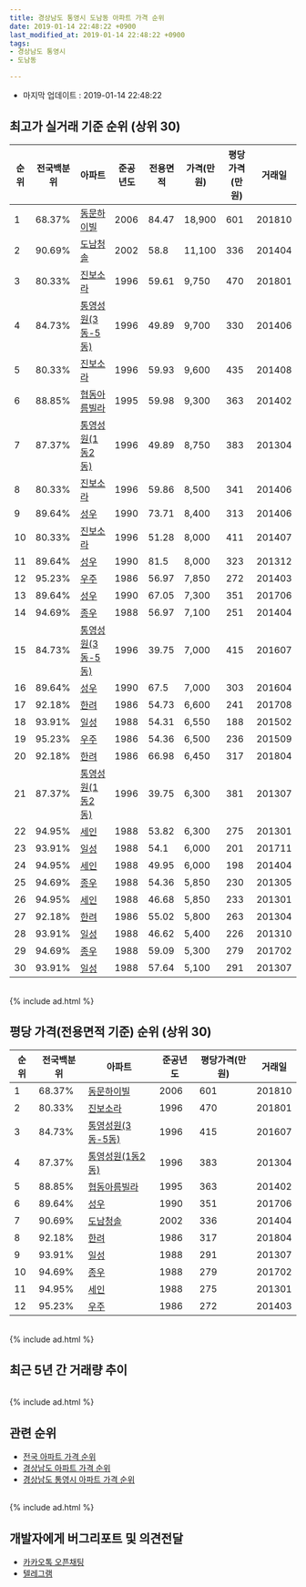 ```yaml
---
title: 경상남도 통영시 도남동 아파트 가격 순위
date: 2019-01-14 22:48:22 +0900
last_modified_at: 2019-01-14 22:48:22 +0900
tags:
- 경상남도 통영시
- 도남동

---
```


* 마지막 업데이트 : 2019-01-14 22:48:22

## 최고가 실거래 기준 순위 (상위 30)


|순위|전국백분위|아파트|준공년도|전용면적|가격(만원)|평당가격(만원)|거래일|
|---|---|---|---|---|---|---|---|
|1|68.37%|[동문하이빌](https://search.naver.com/search.naver?query=%EA%B2%BD%EC%83%81%EB%82%A8%EB%8F%84+%ED%86%B5%EC%98%81%EC%8B%9C+%EB%8F%84%EB%82%A8%EB%8F%99+%EB%8F%99%EB%AC%B8%ED%95%98%EC%9D%B4%EB%B9%8C)|2006|84.47|18,900|601|201810|
|2|90.69%|[도남청솔](https://search.naver.com/search.naver?query=%EA%B2%BD%EC%83%81%EB%82%A8%EB%8F%84+%ED%86%B5%EC%98%81%EC%8B%9C+%EB%8F%84%EB%82%A8%EB%8F%99+%EB%8F%84%EB%82%A8%EC%B2%AD%EC%86%94)|2002|58.8|11,100|336|201404|
|3|80.33%|[진보소라](https://search.naver.com/search.naver?query=%EA%B2%BD%EC%83%81%EB%82%A8%EB%8F%84+%ED%86%B5%EC%98%81%EC%8B%9C+%EB%8F%84%EB%82%A8%EB%8F%99+%EC%A7%84%EB%B3%B4%EC%86%8C%EB%9D%BC)|1996|59.61|9,750|470|201801|
|4|84.73%|[통영성원(3동-5동)](https://search.naver.com/search.naver?query=%EA%B2%BD%EC%83%81%EB%82%A8%EB%8F%84+%ED%86%B5%EC%98%81%EC%8B%9C+%EB%8F%84%EB%82%A8%EB%8F%99+%ED%86%B5%EC%98%81%EC%84%B1%EC%9B%90%283%EB%8F%99-5%EB%8F%99%29)|1996|49.89|9,700|330|201406|
|5|80.33%|[진보소라](https://search.naver.com/search.naver?query=%EA%B2%BD%EC%83%81%EB%82%A8%EB%8F%84+%ED%86%B5%EC%98%81%EC%8B%9C+%EB%8F%84%EB%82%A8%EB%8F%99+%EC%A7%84%EB%B3%B4%EC%86%8C%EB%9D%BC)|1996|59.93|9,600|435|201408|
|6|88.85%|[협동아름빌라](https://search.naver.com/search.naver?query=%EA%B2%BD%EC%83%81%EB%82%A8%EB%8F%84+%ED%86%B5%EC%98%81%EC%8B%9C+%EB%8F%84%EB%82%A8%EB%8F%99+%ED%98%91%EB%8F%99%EC%95%84%EB%A6%84%EB%B9%8C%EB%9D%BC)|1995|59.98|9,300|363|201402|
|7|87.37%|[통영성원(1동2동)](https://search.naver.com/search.naver?query=%EA%B2%BD%EC%83%81%EB%82%A8%EB%8F%84+%ED%86%B5%EC%98%81%EC%8B%9C+%EB%8F%84%EB%82%A8%EB%8F%99+%ED%86%B5%EC%98%81%EC%84%B1%EC%9B%90%281%EB%8F%992%EB%8F%99%29)|1996|49.89|8,750|383|201304|
|8|80.33%|[진보소라](https://search.naver.com/search.naver?query=%EA%B2%BD%EC%83%81%EB%82%A8%EB%8F%84+%ED%86%B5%EC%98%81%EC%8B%9C+%EB%8F%84%EB%82%A8%EB%8F%99+%EC%A7%84%EB%B3%B4%EC%86%8C%EB%9D%BC)|1996|59.86|8,500|341|201406|
|9|89.64%|[성우](https://search.naver.com/search.naver?query=%EA%B2%BD%EC%83%81%EB%82%A8%EB%8F%84+%ED%86%B5%EC%98%81%EC%8B%9C+%EB%8F%84%EB%82%A8%EB%8F%99+%EC%84%B1%EC%9A%B0)|1990|73.71|8,400|313|201406|
|10|80.33%|[진보소라](https://search.naver.com/search.naver?query=%EA%B2%BD%EC%83%81%EB%82%A8%EB%8F%84+%ED%86%B5%EC%98%81%EC%8B%9C+%EB%8F%84%EB%82%A8%EB%8F%99+%EC%A7%84%EB%B3%B4%EC%86%8C%EB%9D%BC)|1996|51.28|8,000|411|201407|
|11|89.64%|[성우](https://search.naver.com/search.naver?query=%EA%B2%BD%EC%83%81%EB%82%A8%EB%8F%84+%ED%86%B5%EC%98%81%EC%8B%9C+%EB%8F%84%EB%82%A8%EB%8F%99+%EC%84%B1%EC%9A%B0)|1990|81.5|8,000|323|201312|
|12|95.23%|[우주](https://search.naver.com/search.naver?query=%EA%B2%BD%EC%83%81%EB%82%A8%EB%8F%84+%ED%86%B5%EC%98%81%EC%8B%9C+%EB%8F%84%EB%82%A8%EB%8F%99+%EC%9A%B0%EC%A3%BC)|1986|56.97|7,850|272|201403|
|13|89.64%|[성우](https://search.naver.com/search.naver?query=%EA%B2%BD%EC%83%81%EB%82%A8%EB%8F%84+%ED%86%B5%EC%98%81%EC%8B%9C+%EB%8F%84%EB%82%A8%EB%8F%99+%EC%84%B1%EC%9A%B0)|1990|67.05|7,300|351|201706|
|14|94.69%|[종우](https://search.naver.com/search.naver?query=%EA%B2%BD%EC%83%81%EB%82%A8%EB%8F%84+%ED%86%B5%EC%98%81%EC%8B%9C+%EB%8F%84%EB%82%A8%EB%8F%99+%EC%A2%85%EC%9A%B0)|1988|56.97|7,100|251|201404|
|15|84.73%|[통영성원(3동-5동)](https://search.naver.com/search.naver?query=%EA%B2%BD%EC%83%81%EB%82%A8%EB%8F%84+%ED%86%B5%EC%98%81%EC%8B%9C+%EB%8F%84%EB%82%A8%EB%8F%99+%ED%86%B5%EC%98%81%EC%84%B1%EC%9B%90%283%EB%8F%99-5%EB%8F%99%29)|1996|39.75|7,000|415|201607|
|16|89.64%|[성우](https://search.naver.com/search.naver?query=%EA%B2%BD%EC%83%81%EB%82%A8%EB%8F%84+%ED%86%B5%EC%98%81%EC%8B%9C+%EB%8F%84%EB%82%A8%EB%8F%99+%EC%84%B1%EC%9A%B0)|1990|67.5|7,000|303|201604|
|17|92.18%|[한려](https://search.naver.com/search.naver?query=%EA%B2%BD%EC%83%81%EB%82%A8%EB%8F%84+%ED%86%B5%EC%98%81%EC%8B%9C+%EB%8F%84%EB%82%A8%EB%8F%99+%ED%95%9C%EB%A0%A4)|1986|54.73|6,600|241|201708|
|18|93.91%|[일성](https://search.naver.com/search.naver?query=%EA%B2%BD%EC%83%81%EB%82%A8%EB%8F%84+%ED%86%B5%EC%98%81%EC%8B%9C+%EB%8F%84%EB%82%A8%EB%8F%99+%EC%9D%BC%EC%84%B1)|1988|54.31|6,550|188|201502|
|19|95.23%|[우주](https://search.naver.com/search.naver?query=%EA%B2%BD%EC%83%81%EB%82%A8%EB%8F%84+%ED%86%B5%EC%98%81%EC%8B%9C+%EB%8F%84%EB%82%A8%EB%8F%99+%EC%9A%B0%EC%A3%BC)|1986|54.36|6,500|236|201509|
|20|92.18%|[한려](https://search.naver.com/search.naver?query=%EA%B2%BD%EC%83%81%EB%82%A8%EB%8F%84+%ED%86%B5%EC%98%81%EC%8B%9C+%EB%8F%84%EB%82%A8%EB%8F%99+%ED%95%9C%EB%A0%A4)|1986|66.98|6,450|317|201804|
|21|87.37%|[통영성원(1동2동)](https://search.naver.com/search.naver?query=%EA%B2%BD%EC%83%81%EB%82%A8%EB%8F%84+%ED%86%B5%EC%98%81%EC%8B%9C+%EB%8F%84%EB%82%A8%EB%8F%99+%ED%86%B5%EC%98%81%EC%84%B1%EC%9B%90%281%EB%8F%992%EB%8F%99%29)|1996|39.75|6,300|381|201307|
|22|94.95%|[세인](https://search.naver.com/search.naver?query=%EA%B2%BD%EC%83%81%EB%82%A8%EB%8F%84+%ED%86%B5%EC%98%81%EC%8B%9C+%EB%8F%84%EB%82%A8%EB%8F%99+%EC%84%B8%EC%9D%B8)|1988|53.82|6,300|275|201301|
|23|93.91%|[일성](https://search.naver.com/search.naver?query=%EA%B2%BD%EC%83%81%EB%82%A8%EB%8F%84+%ED%86%B5%EC%98%81%EC%8B%9C+%EB%8F%84%EB%82%A8%EB%8F%99+%EC%9D%BC%EC%84%B1)|1988|54.1|6,000|201|201711|
|24|94.95%|[세인](https://search.naver.com/search.naver?query=%EA%B2%BD%EC%83%81%EB%82%A8%EB%8F%84+%ED%86%B5%EC%98%81%EC%8B%9C+%EB%8F%84%EB%82%A8%EB%8F%99+%EC%84%B8%EC%9D%B8)|1988|49.95|6,000|198|201404|
|25|94.69%|[종우](https://search.naver.com/search.naver?query=%EA%B2%BD%EC%83%81%EB%82%A8%EB%8F%84+%ED%86%B5%EC%98%81%EC%8B%9C+%EB%8F%84%EB%82%A8%EB%8F%99+%EC%A2%85%EC%9A%B0)|1988|54.36|5,850|230|201305|
|26|94.95%|[세인](https://search.naver.com/search.naver?query=%EA%B2%BD%EC%83%81%EB%82%A8%EB%8F%84+%ED%86%B5%EC%98%81%EC%8B%9C+%EB%8F%84%EB%82%A8%EB%8F%99+%EC%84%B8%EC%9D%B8)|1988|46.68|5,850|233|201301|
|27|92.18%|[한려](https://search.naver.com/search.naver?query=%EA%B2%BD%EC%83%81%EB%82%A8%EB%8F%84+%ED%86%B5%EC%98%81%EC%8B%9C+%EB%8F%84%EB%82%A8%EB%8F%99+%ED%95%9C%EB%A0%A4)|1986|55.02|5,800|263|201304|
|28|93.91%|[일성](https://search.naver.com/search.naver?query=%EA%B2%BD%EC%83%81%EB%82%A8%EB%8F%84+%ED%86%B5%EC%98%81%EC%8B%9C+%EB%8F%84%EB%82%A8%EB%8F%99+%EC%9D%BC%EC%84%B1)|1988|46.62|5,400|226|201310|
|29|94.69%|[종우](https://search.naver.com/search.naver?query=%EA%B2%BD%EC%83%81%EB%82%A8%EB%8F%84+%ED%86%B5%EC%98%81%EC%8B%9C+%EB%8F%84%EB%82%A8%EB%8F%99+%EC%A2%85%EC%9A%B0)|1988|59.09|5,300|279|201702|
|30|93.91%|[일성](https://search.naver.com/search.naver?query=%EA%B2%BD%EC%83%81%EB%82%A8%EB%8F%84+%ED%86%B5%EC%98%81%EC%8B%9C+%EB%8F%84%EB%82%A8%EB%8F%99+%EC%9D%BC%EC%84%B1)|1988|57.64|5,100|291|201307|


<br>
{% include ad.html %}
<br>

## 평당 가격(전용면적 기준) 순위 (상위 30)


|순위|전국백분위|아파트|준공년도|평당가격(만원)|거래일|
|---|---|---|---|---|---|
|1|68.37%|[동문하이빌](https://search.naver.com/search.naver?query=%EA%B2%BD%EC%83%81%EB%82%A8%EB%8F%84+%ED%86%B5%EC%98%81%EC%8B%9C+%EB%8F%84%EB%82%A8%EB%8F%99+%EB%8F%99%EB%AC%B8%ED%95%98%EC%9D%B4%EB%B9%8C)|2006|601|201810|
|2|80.33%|[진보소라](https://search.naver.com/search.naver?query=%EA%B2%BD%EC%83%81%EB%82%A8%EB%8F%84+%ED%86%B5%EC%98%81%EC%8B%9C+%EB%8F%84%EB%82%A8%EB%8F%99+%EC%A7%84%EB%B3%B4%EC%86%8C%EB%9D%BC)|1996|470|201801|
|3|84.73%|[통영성원(3동-5동)](https://search.naver.com/search.naver?query=%EA%B2%BD%EC%83%81%EB%82%A8%EB%8F%84+%ED%86%B5%EC%98%81%EC%8B%9C+%EB%8F%84%EB%82%A8%EB%8F%99+%ED%86%B5%EC%98%81%EC%84%B1%EC%9B%90%283%EB%8F%99-5%EB%8F%99%29)|1996|415|201607|
|4|87.37%|[통영성원(1동2동)](https://search.naver.com/search.naver?query=%EA%B2%BD%EC%83%81%EB%82%A8%EB%8F%84+%ED%86%B5%EC%98%81%EC%8B%9C+%EB%8F%84%EB%82%A8%EB%8F%99+%ED%86%B5%EC%98%81%EC%84%B1%EC%9B%90%281%EB%8F%992%EB%8F%99%29)|1996|383|201304|
|5|88.85%|[협동아름빌라](https://search.naver.com/search.naver?query=%EA%B2%BD%EC%83%81%EB%82%A8%EB%8F%84+%ED%86%B5%EC%98%81%EC%8B%9C+%EB%8F%84%EB%82%A8%EB%8F%99+%ED%98%91%EB%8F%99%EC%95%84%EB%A6%84%EB%B9%8C%EB%9D%BC)|1995|363|201402|
|6|89.64%|[성우](https://search.naver.com/search.naver?query=%EA%B2%BD%EC%83%81%EB%82%A8%EB%8F%84+%ED%86%B5%EC%98%81%EC%8B%9C+%EB%8F%84%EB%82%A8%EB%8F%99+%EC%84%B1%EC%9A%B0)|1990|351|201706|
|7|90.69%|[도남청솔](https://search.naver.com/search.naver?query=%EA%B2%BD%EC%83%81%EB%82%A8%EB%8F%84+%ED%86%B5%EC%98%81%EC%8B%9C+%EB%8F%84%EB%82%A8%EB%8F%99+%EB%8F%84%EB%82%A8%EC%B2%AD%EC%86%94)|2002|336|201404|
|8|92.18%|[한려](https://search.naver.com/search.naver?query=%EA%B2%BD%EC%83%81%EB%82%A8%EB%8F%84+%ED%86%B5%EC%98%81%EC%8B%9C+%EB%8F%84%EB%82%A8%EB%8F%99+%ED%95%9C%EB%A0%A4)|1986|317|201804|
|9|93.91%|[일성](https://search.naver.com/search.naver?query=%EA%B2%BD%EC%83%81%EB%82%A8%EB%8F%84+%ED%86%B5%EC%98%81%EC%8B%9C+%EB%8F%84%EB%82%A8%EB%8F%99+%EC%9D%BC%EC%84%B1)|1988|291|201307|
|10|94.69%|[종우](https://search.naver.com/search.naver?query=%EA%B2%BD%EC%83%81%EB%82%A8%EB%8F%84+%ED%86%B5%EC%98%81%EC%8B%9C+%EB%8F%84%EB%82%A8%EB%8F%99+%EC%A2%85%EC%9A%B0)|1988|279|201702|
|11|94.95%|[세인](https://search.naver.com/search.naver?query=%EA%B2%BD%EC%83%81%EB%82%A8%EB%8F%84+%ED%86%B5%EC%98%81%EC%8B%9C+%EB%8F%84%EB%82%A8%EB%8F%99+%EC%84%B8%EC%9D%B8)|1988|275|201301|
|12|95.23%|[우주](https://search.naver.com/search.naver?query=%EA%B2%BD%EC%83%81%EB%82%A8%EB%8F%84+%ED%86%B5%EC%98%81%EC%8B%9C+%EB%8F%84%EB%82%A8%EB%8F%99+%EC%9A%B0%EC%A3%BC)|1986|272|201403|


<br>
{% include ad.html %}
<br>

## 최근 5년 간 거래량 추이


<div style="width:100%;">
    <canvas id="deal_progress" height="250"></canvas>
</div>

<script>
new Chart(document.getElementById("deal_progress"), {
    type: 'line',
    data: {
        labels: ['201401','201402','201403','201404','201405','201406','201407','201408','201409','201410','201411','201412','201501','201502','201503','201504','201505','201506','201507','201508','201509','201510','201511','201512','201601','201602','201603','201604','201605','201606','201607','201608','201609','201610','201611','201612','201701','201702','201703','201704','201705','201706','201707','201708','201709','201710','201711','201712','201801','201802','201803','201804','201805','201806','201807','201808','201809','201810','201811','201812','201901'],
        datasets: [{
            label: '실거래 수',
            pointRadius: 1,
            data: [11, 8, 11, 9, 8, 7, 4, 10, 14, 12, 7, 4, 9, 3, 11, 8, 5, 5, 4, 1, 6, 10, 12, 3, 12, 7, 12, 15, 9, 7, 5, 6, 5, 5, 6, 7, 5, 11, 8, 5, 7, 3, 5, 8, 5, 3, 7, 6, 14, 2, 10, 4, 5, 3, 5, 1, 2, 3, 2, 1, 2],
            borderColor: "rgba(255, 201, 14, 1)",
            backgroundColor: "rgba(255, 201, 14, 0.5)",
            fill: true,
        }]
    },
    options: {
        responsive: true,
        title: {
            display: true,
            text: '5년간 거래량 추이'
        },
        tooltips: {
            mode: 'index',
            intersect: false,
        },
        hover: {
            mode: 'nearest',
            intersect: true
        },
        scales: {
            xAxes: [{
                display: true,
                scaleLabel: {
                    display: true,
                    labelString: '년/월'
                }
            }],
            yAxes: [{
                display: true,
                ticks: {
                    suggestedMin: 0,
                },
                scaleLabel: {
                    display: true,
                    labelString: '실거래 수'
                }
            }]
        }
    }
});

</script>


<br>
{% include ad.html %}
<br>

## 관련 순위

- [전국 아파트 가격 순위](https://inasie.github.io/apt-ranking/전국)
- [경상남도 아파트 가격 순위](https://inasie.github.io/apt-ranking/경상남도)
- [경상남도 통영시 아파트 가격 순위](https://inasie.github.io/apt-ranking/경상남도-통영시)


<br>
{% include ad.html %}
<br>

## 개발자에게 버그리포트 및 의견전달

- [카카오톡 오픈채팅](https://open.kakao.com/o/gLJUAP4)
- [텔레그램](https://t.me/inasie)


